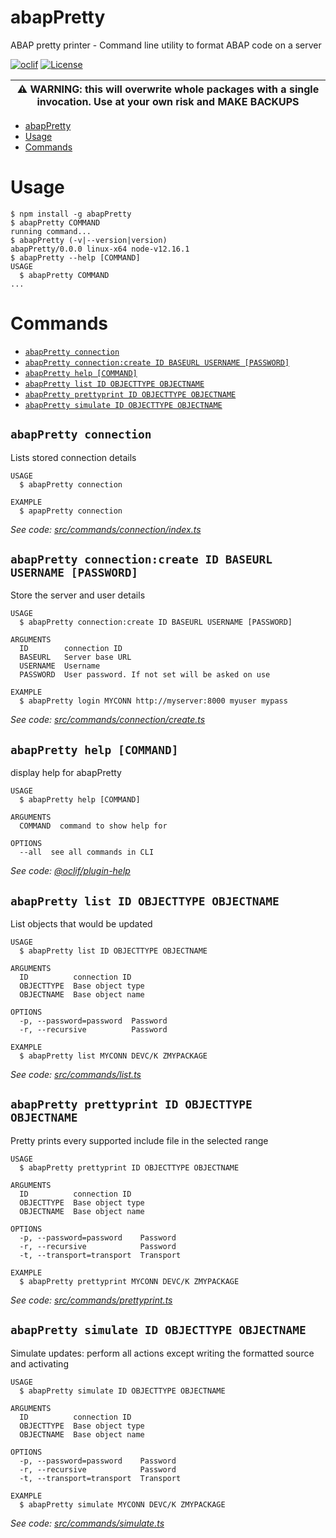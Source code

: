 # abapPretty

ABAP pretty printer - Command line utility to format ABAP code on a server

[![oclif](https://img.shields.io/badge/cli-oclif-brightgreen.svg)](https://oclif.io)
[![License](https://img.shields.io/npm/l/abapPretty.svg)](https://github.com/marcellourbani/abapPretty/blob/master/package.json)

| :warning: WARNING: this will overwrite whole packages with a single invocation. Use at your own risk and MAKE BACKUPS |
| --------------------------------------------------------------------------------------------------------------------- |


<!-- toc -->
* [abapPretty](#abappretty)
* [Usage](#usage)
* [Commands](#commands)
<!-- tocstop -->

# Usage

<!-- usage -->
```sh-session
$ npm install -g abapPretty
$ abapPretty COMMAND
running command...
$ abapPretty (-v|--version|version)
abapPretty/0.0.0 linux-x64 node-v12.16.1
$ abapPretty --help [COMMAND]
USAGE
  $ abapPretty COMMAND
...
```
<!-- usagestop -->

# Commands

<!-- commands -->
* [`abapPretty connection`](#abappretty-connection)
* [`abapPretty connection:create ID BASEURL USERNAME [PASSWORD]`](#abappretty-connectioncreate-id-baseurl-username-password)
* [`abapPretty help [COMMAND]`](#abappretty-help-command)
* [`abapPretty list ID OBJECTTYPE OBJECTNAME`](#abappretty-list-id-objecttype-objectname)
* [`abapPretty prettyprint ID OBJECTTYPE OBJECTNAME`](#abappretty-prettyprint-id-objecttype-objectname)
* [`abapPretty simulate ID OBJECTTYPE OBJECTNAME`](#abappretty-simulate-id-objecttype-objectname)

## `abapPretty connection`

Lists stored connection details

```
USAGE
  $ abapPretty connection

EXAMPLE
  $ apapPretty connection
```

_See code: [src/commands/connection/index.ts](https://github.com/marcellourbani/abapPretty/blob/v0.0.0/src/commands/connection/index.ts)_

## `abapPretty connection:create ID BASEURL USERNAME [PASSWORD]`

Store the server and user details

```
USAGE
  $ abapPretty connection:create ID BASEURL USERNAME [PASSWORD]

ARGUMENTS
  ID        connection ID
  BASEURL   Server base URL
  USERNAME  Username
  PASSWORD  User password. If not set will be asked on use

EXAMPLE
  $ abapPretty login MYCONN http://myserver:8000 myuser mypass
```

_See code: [src/commands/connection/create.ts](https://github.com/marcellourbani/abapPretty/blob/v0.0.0/src/commands/connection/create.ts)_

## `abapPretty help [COMMAND]`

display help for abapPretty

```
USAGE
  $ abapPretty help [COMMAND]

ARGUMENTS
  COMMAND  command to show help for

OPTIONS
  --all  see all commands in CLI
```

_See code: [@oclif/plugin-help](https://github.com/oclif/plugin-help/blob/v2.2.3/src/commands/help.ts)_

## `abapPretty list ID OBJECTTYPE OBJECTNAME`

List objects that would be updated

```
USAGE
  $ abapPretty list ID OBJECTTYPE OBJECTNAME

ARGUMENTS
  ID          connection ID
  OBJECTTYPE  Base object type
  OBJECTNAME  Base object name

OPTIONS
  -p, --password=password  Password
  -r, --recursive          Password

EXAMPLE
  $ abapPretty list MYCONN DEVC/K ZMYPACKAGE
```

_See code: [src/commands/list.ts](https://github.com/marcellourbani/abapPretty/blob/v0.0.0/src/commands/list.ts)_

## `abapPretty prettyprint ID OBJECTTYPE OBJECTNAME`

Pretty prints every supported include file in the selected range

```
USAGE
  $ abapPretty prettyprint ID OBJECTTYPE OBJECTNAME

ARGUMENTS
  ID          connection ID
  OBJECTTYPE  Base object type
  OBJECTNAME  Base object name

OPTIONS
  -p, --password=password    Password
  -r, --recursive            Password
  -t, --transport=transport  Transport

EXAMPLE
  $ abapPretty prettyprint MYCONN DEVC/K ZMYPACKAGE
```

_See code: [src/commands/prettyprint.ts](https://github.com/marcellourbani/abapPretty/blob/v0.0.0/src/commands/prettyprint.ts)_

## `abapPretty simulate ID OBJECTTYPE OBJECTNAME`

Simulate updates: perform all actions except writing the formatted source and activating

```
USAGE
  $ abapPretty simulate ID OBJECTTYPE OBJECTNAME

ARGUMENTS
  ID          connection ID
  OBJECTTYPE  Base object type
  OBJECTNAME  Base object name

OPTIONS
  -p, --password=password    Password
  -r, --recursive            Password
  -t, --transport=transport  Transport

EXAMPLE
  $ abapPretty simulate MYCONN DEVC/K ZMYPACKAGE
```

_See code: [src/commands/simulate.ts](https://github.com/marcellourbani/abapPretty/blob/v0.0.0/src/commands/simulate.ts)_
<!-- commandsstop -->
